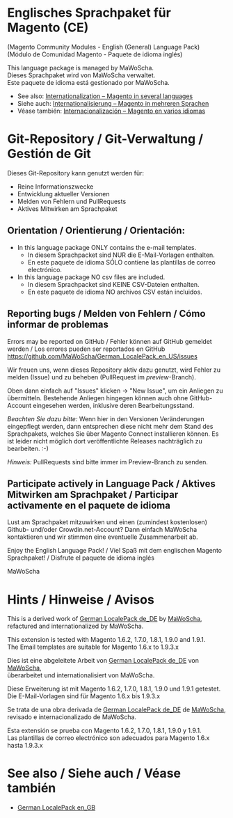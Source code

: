 # Englisches Sprachpaket für Magento (CE)
(Magento Community Modules - English (General) Language Pack)<br />
(Módulo de Comunidad Magento - Paquete de idioma inglés)

This language package is managed by MaWoScha.<br />
Dieses Sprachpaket wird von MaWoScha verwaltet.<br />
Este paquete de idioma está gestionado por MaWoScha.

* See also: [Internationalization – Magento in several languages](http://blog.siempro.co/?p=105&lang=en)
* Siehe auch: [Internationalisierung – Magento in mehreren Sprachen](http://blog.siempro.co/?p=105&lang=de)
* Véase también: [Internacionalización – Magento en varios idiomas](http://blog.siempro.co/?p=105&lang=es)


# Git-Repository / Git-Verwaltung / Gestión de Git

Dieses Git-Repository kann genutzt werden für:

* Reine Informationszwecke
* Entwicklung aktueller Versionen
* Melden von Fehlern und PullRequests
* Aktives Mitwirken am Sprachpaket

## Orientation / Orientierung / Orientación:

* In this language package ONLY contains the e-mail templates.
  * In diesem Sprachpacket sind NUR die E-Mail-Vorlagen enthalten.
  * En este paquete de idioma SÓLO contiene las plantillas de correo electrónico.
* In this language package NO csv files are included.
  * In diesem Sprachpacket sind KEINE CSV-Dateien enthalten.
  * En este paquete de idioma NO archivos CSV están incluidos.

## Reporting bugs / Melden von Fehlern / Cómo informar de problemas

Errors may be reported on GitHub / Fehler können auf GitHub gemeldet werden / Los errores pueden ser reportados en GitHub
<a href="https://github.com/MaWoScha/German_LocalePack_en_US/issues">https://github.com/MaWoScha/German_LocalePack_en_US/issues</a>

Wir freuen uns, wenn dieses Repository aktiv dazu genutzt, wird Fehler zu melden (Issue) und zu beheben (PullRequest im _preview_-Branch).

Oben dann einfach auf "Issues" klicken -> "New Issue", um ein Anliegen zu übermitteln. Bestehende Anliegen hingegen können auch ohne GitHub-Account eingesehen werden, inklusive deren Bearbeitungsstand.

_Beachten Sie dazu bitte:_ Wenn hier in den Versionen Veränderungen eingepflegt werden, dann entsprechen diese nicht mehr dem Stand des Sprachpakets, welches Sie über Magento Connect installieren können. Es ist leider nicht möglich dort veröffentlichte Releases nachträglich zu bearbeiten. :-)

_Hinweis:_ PullRequests sind bitte immer im Preview-Branch zu senden.

## Participate actively in Language Pack / Aktives Mitwirken am Sprachpaket / Participar activamente en el paquete de idioma

Lust am Sprachpaket mitzuwirken und einen (zumindest kostenlosen) Github- und/oder Crowdin.net-Account? Dann einfach MaWoScha kontaktieren und wir stimmen eine eventuelle Zusammenarbeit ab.

Enjoy the English Language Pack! / Viel Spaß mit dem englischen Magento Sprachpaket! / Disfrute el paquete de idioma inglés

MaWoScha


# Hints / Hinweise / Avisos

This is a derived work of [German LocalePack de_DE](https://github.com/MaWoScha/German_LocalePack_de_DE) by [MaWoScha](https://github.com/MaWoScha/),<br />
refactured and internationalized by MaWoScha.

This extension is tested with Magento 1.6.2, 1.7.0, 1.8.1, 1.9.0 and 1.9.1. <br />
The Email templates are suitable for Magento 1.6.x to 1.9.3.x

Dies ist eine abgeleitete Arbeit von [German LocalePack de_DE](https://github.com/MaWoScha/German_LocalePack_de_DE) von [MaWoScha](https://github.com/MaWoScha/),<br />
überarbeitet und internationalisiert von MaWoScha.

Diese Erweiterung ist mit Magento 1.6.2, 1.7.0, 1.8.1, 1.9.0 und 1.9.1 getestet. <br />
Die E-Mail-Vorlagen sind für Magento 1.6.x bis 1.9.3.x


Se trata de una obra derivada de [German LocalePack de_DE](https://github.com/MaWoScha/German_LocalePack_de_DE) de [MaWoScha](https://github.com/MaWoScha/),<br />
revisado e internacionalizado de MaWoScha.

Esta extensión se prueba con Magento 1.6.2, 1.7.0, 1.8.1, 1.9.0 y 1.9.1. <br />
Las plantillas de correo electrónico son adecuados para Magento 1.6.x hasta 1.9.3.x


# See also / Siehe auch / Véase también
* [German LocalePack en_GB](https://github.com/MaWoScha/German_LocalePack_en_GB)
